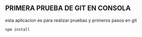 ## PRIMERA PRUEBA DE GIT EN CONSOLA
esta aplicacion es para realizar pruebas y primeros pasos en git
```
npm install
``` 